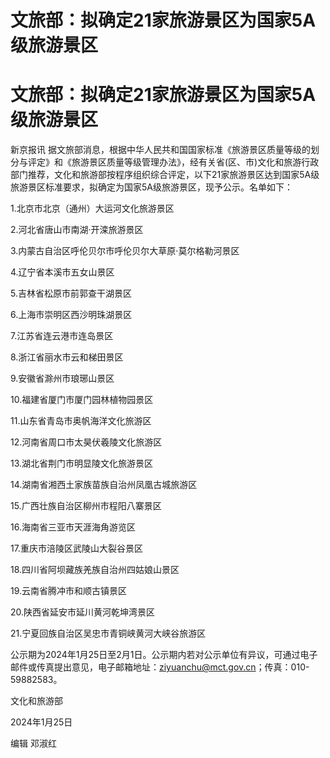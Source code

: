 # 文旅部：拟确定21家旅游景区为国家5A级旅游景区

# 文旅部：拟确定21家旅游景区为国家5A级旅游景区

新京报讯
据文旅部消息，根据中华人民共和国国家标准《旅游景区质量等级的划分与评定》和《旅游景区质量等级管理办法》，经有关省(区、市)文化和旅游行政部门推荐，文化和旅游部按程序组织综合评定，以下21家旅游景区达到国家5A级旅游景区标准要求，拟确定为国家5A级旅游景区，现予公示。名单如下：

1.北京市北京（通州）大运河文化旅游景区

2.河北省唐山市南湖·开滦旅游景区

3.内蒙古自治区呼伦贝尔市呼伦贝尔大草原·莫尔格勒河景区

4.辽宁省本溪市五女山景区

5.吉林省松原市前郭查干湖景区

6.上海市崇明区西沙明珠湖景区

7.江苏省连云港市连岛景区

8.浙江省丽水市云和梯田景区

9.安徽省滁州市琅琊山景区

10.福建省厦门市厦门园林植物园景区

11.山东省青岛市奥帆海洋文化旅游区

12.河南省周口市太昊伏羲陵文化旅游区

13.湖北省荆门市明显陵文化旅游景区

14.湖南省湘西土家族苗族自治州凤凰古城旅游区

15.广西壮族自治区柳州市程阳八寨景区

16.海南省三亚市天涯海角游览区

17.重庆市涪陵区武陵山大裂谷景区

18.四川省阿坝藏族羌族自治州四姑娘山景区

19.云南省腾冲市和顺古镇景区

20.陕西省延安市延川黄河乾坤湾景区

21.宁夏回族自治区吴忠市青铜峡黄河大峡谷旅游区

公示期为2024年1月25日至2月1日。公示期内若对公示单位有异议，可通过电子邮件或传真提出意见，电子邮箱地址：ziyuanchu@mct.gov.cn；传真：010-59882583。

文化和旅游部

2024年1月25日

编辑 邓淑红

